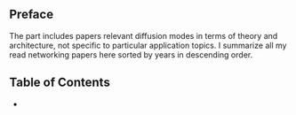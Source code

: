 ## Preface
The part includes papers relevant diffusion modes in terms of theory and architecture, not specific to particular application topics. I summarize all my read networking papers here sorted by years in descending order.

## Table of Contents
- 